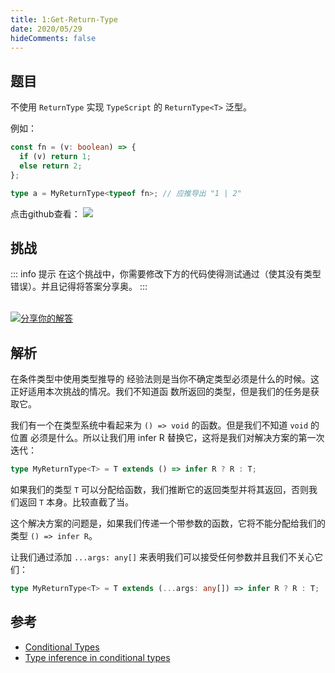 ```yaml
---
title: 1:Get-Return-Type
date: 2020/05/29
hideComments: false
---
```


## 题目

不使用 `ReturnType` 实现 `TypeScript` 的 `ReturnType<T>` 泛型。

例如：

```typescript
const fn = (v: boolean) => {
  if (v) return 1;
  else return 2;
};

type a = MyReturnType<typeof fn>; // 应推导出 "1 | 2"
```

<p align='left'>
  点击github查看：

  <a href='https://github.com/W-HanYu/FE-Typescript/blob/master/vuepress/docs/challenge/2.1.Get-Return-Type.md'>
    <img src='https://img.shields.io/badge/Github-1.8k+-143?logo=typescript&color=3178C6&logoColor=fff' />
  </a>
</p>

## 挑战

::: info 提示
在这个挑战中，你需要修改下方的代码使得测试通过（使其没有类型错误）。并且记得将答案分享奥。
:::

<CodeBox surl="https://stackblitz.com/edit/typescript-wgcecz?embed=1&file=2.1.Get-Return-Type.ts&hideExplorer=1&hideNavigation=1&theme=dark&view=editor" />

<!--info-footer-start--><br> <a href="https://github.com/W-HanYu/FE-Typescript/issues/new?assignees=paiDaXing-web&labels=answer&template=2-1-%E5%AE%9E%E7%8E%B0Get-Return-Type.md&title=2-1-%E5%AE%9E%E7%8E%B0Get-Return-Type.md" target="_blank"><img src="https://6d78-mxm1923893223-ulteh-1302287111.tcb.qcloud.la/-%E5%88%86%E4%BA%AB%E4%BD%A0%E7%9A%84%E8%A7%A3%E7%AD%94-teal.svg?sign=8bb2a2a3bd2b1cc8f86bfd919d53197e&t=1668143704" alt="分享你的解答"/></a>  <!--info-footer-end-->

## 解析

在条件类型中使用类型推导的 经验法则是当你不确定类型必须是什么的时候。这正好适用本次挑战的情况。我们不知道函 数所返回的类型，但是我们的任务是获取它。

我们有一个在类型系统中看起来为 `() => void` 的函数。但是我们不知道 `void` 的位置 必须是什么。所以让我们用 infer R 替换它，这将是我们对解决方案的第一次迭代：

```typescript
type MyReturnType<T> = T extends () => infer R ? R : T;
```

如果我们的类型 `T` 可以分配给函数，我们推断它的返回类型并将其返回，否则我们返回 `T` 本身。比较直截了当。

这个解决方案的问题是，如果我们传递一个带参数的函数，它将不能分配给我们的类型 `() => infer R`。

让我们通过添加 `...args: any[]` 来表明我们可以接受任何参数并且我们不关心它们：

```typescript
type MyReturnType<T> = T extends (...args: any[]) => infer R ? R : T;
```

## 参考

- [Conditional Types](https://www.typescriptlang.org/docs/handbook/2/conditional-types.html)
- [Type inference in conditional types](https://www.typescriptlang.org/docs/handbook/2/conditional-types.html#inferring-within-conditional-types)
